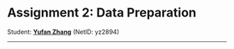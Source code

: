 # Assignment 2: Data Preparation

Student: [**Yufan Zhang**](https://yufanbruce.com/) (NetID: yz2894)

---

